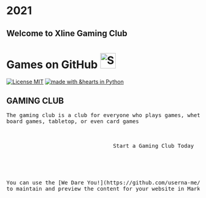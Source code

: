 # 2021

## Welcome to Xline Gaming Club 
# Games on GitHub <img src="http://i.imgur.com/Cj4rMrS.gif" height="40" alt="Swimming Octocat" title="Games on GitHub">

[![License MIT](https://img.shields.io/badge/License-MIT-yellow.svg)](https://github.com/prateekiiest/Code-Sleep-Python/blob/master/LICENSE)
[![made with &hearts in Python](https://img.shields.io/badge/made%20with%20%E2%9D%A4%20in-Python-red.svg)](http://shields.io/#your-badge)

<h2><b> GAMING CLUB </b></h2>

<pre class="tab">The gaming club is a club for everyone who plays games, whether that be video games, 
board games, tabletop, or even card games

<br>
 &nbsp; &nbsp; &ensp; &emsp; &nbsp; &nbsp; &ensp; &emsp; &nbsp; &nbsp; &ensp; &emsp; &nbsp; &nbsp; &ensp; &emsp; Start a Gaming Club Today
<br>
<br>

You can use the [We Dare You!](https://github.com/userna-me/Xline-Gaming-Club/edit/main/README.md) 
to maintain and preview the content for your website in Markdown files.
